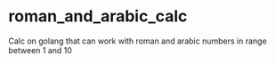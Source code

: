 # roman_and_arabic_calc
Calc on golang that can work with roman and arabic numbers in range between 1 and 10
